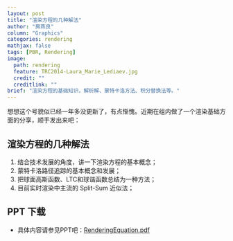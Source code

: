 ```yaml
---
layout: post
title: "渲染方程的几种解法"
author: "房燕良"
column: "Graphics"
categories: rendering
mathjax: false
tags: [PBR, Rendering]
image:
  path: rendering
  feature: TRC2014-Laura_Marie_Lediaev.jpg
  credit: ""
  creditlink: ""
brief: "渲染方程的基础知识，解析解、蒙特卡洛方法、积分替换法等。"
---
```


想想这个号貌似已经一年多没更新了，有点惭愧。近期在组内做了一个渲染基础方面的分享，顺手发出来吧：

## 渲染方程的几种解法

1. 结合技术发展的角度，讲一下渲染方程的基本概念；
2. 蒙特卡洛路径追踪的基本概念和发展；
3. 把球面高斯函数、LTC和球谐函数总结为一种方法；
4. 目前实时渲染中主流的 Split-Sum 近似法；

## PPT 下载

- 具体内容请参见PPT吧：[RenderingEquation.pdf](/assets/pdf/RenderingEquation.pdf)


